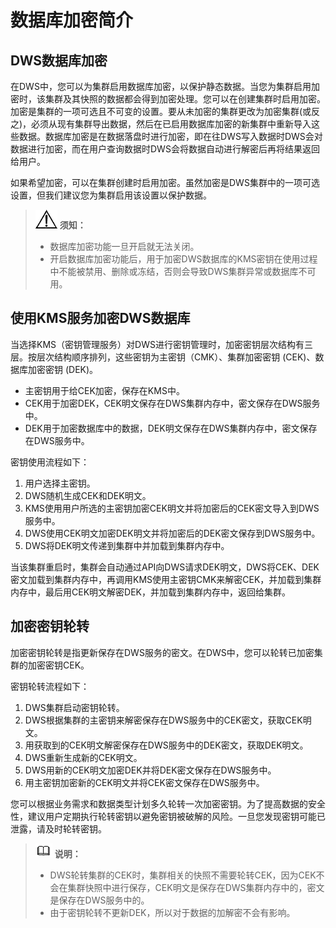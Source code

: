 # 数据库加密简介<a name="dws_01_0115"></a>

## DWS数据库加密<a name="section6440145262618"></a>

在DWS中，您可以为集群启用数据库加密，以保护静态数据。当您为集群启用加密时，该集群及其快照的数据都会得到加密处理。您可以在创建集群时启用加密。加密是集群的一项可选且不可变的设置。要从未加密的集群更改为加密集群\(或反之\)，必须从现有集群导出数据，然后在已启用数据库加密的新集群中重新导入这些数据。数据库加密是在数据落盘时进行加密，即在往DWS写入数据时DWS会对数据进行加密，而在用户查询数据时DWS会将数据自动进行解密后再将结果返回给用户。

如果希望加密，可以在集群创建时启用加密。虽然加密是DWS集群中的一项可选设置，但我们建议您为集群启用该设置以保护数据。

>![](public_sys-resources/icon-notice.gif) **须知：** 
>-   数据库加密功能一旦开启就无法关闭。
>-   开启数据库加密功能后，用于加密DWS数据库的KMS密钥在使用过程中不能被禁用、删除或冻结，否则会导致DWS集群异常或数据库不可用。

## 使用KMS服务加密DWS数据库<a name="section18974175462716"></a>

当选择KMS（密钥管理服务）对DWS进行密钥管理时，加密密钥层次结构有三层。按层次结构顺序排列，这些密钥为主密钥（CMK）、集群加密密钥 \(CEK\)、数据库加密密钥 \(DEK\)。

-   主密钥用于给CEK加密，保存在KMS中。
-   CEK用于加密DEK，CEK明文保存在DWS集群内存中，密文保存在DWS服务中。
-   DEK用于加密数据库中的数据，DEK明文保存在DWS集群内存中，密文保存在DWS服务中。

密钥使用流程如下：

1.  用户选择主密钥。
2.  DWS随机生成CEK和DEK明文。
3.  KMS使用用户所选的主密钥加密CEK明文并将加密后的CEK密文导入到DWS服务中。
4.  DWS使用CEK明文加密DEK明文并将加密后的DEK密文保存到DWS服务中。
5.  DWS将DEK明文传递到集群中并加载到集群内存中。

当该集群重启时，集群会自动通过API向DWS请求DEK明文，DWS将CEK、DEK密文加载到集群内存中，再调用KMS使用主密钥CMK来解密CEK，并加载到集群内存中，最后用CEK明文解密DEK，并加载到集群内存中，返回给集群。

## 加密密钥轮转<a name="section124571220182719"></a>

加密密钥轮转是指更新保存在DWS服务的密文。在DWS中，您可以轮转已加密集群的加密密钥CEK。

密钥轮转流程如下：

1.  DWS集群启动密钥轮转。
2.  DWS根据集群的主密钥来解密保存在DWS服务中的CEK密文，获取CEK明文。
3.  用获取到的CEK明文解密保存在DWS服务中的DEK密文，获取DEK明文。
4.  DWS重新生成新的CEK明文。
5.  DWS用新的CEK明文加密DEK并将DEK密文保存在DWS服务中。
6.  用主密钥加密新的CEK明文并将CEK密文保存在DWS服务中。

您可以根据业务需求和数据类型计划多久轮转一次加密密钥。为了提高数据的安全性，建议用户定期执行轮转密钥以避免密钥被破解的风险。一旦您发现密钥可能已泄露，请及时轮转密钥。

>![](public_sys-resources/icon-note.gif) **说明：** 
>-   DWS轮转集群的CEK时，集群相关的快照不需要轮转CEK，因为CEK不会在集群快照中进行保存，CEK明文是保存在DWS集群内存中的，密文是保存在DWS服务中的。
>-   由于密钥轮转不更新DEK，所以对于数据的加解密不会有影响。

